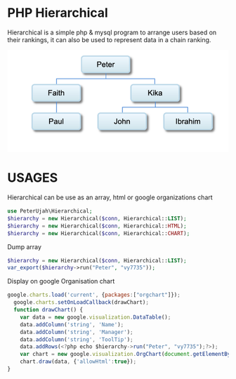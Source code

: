 # PHP Hierarchical 

Hierarchical is a simple php & mysql program to arrange users based on their rankings, it can also be used to represent data in a chain ranking.


![alt text](https://github.com/peterujah/Hierarchical/blob/6a0558554b0f12a5a06441af811b76fd932f2009/Screen%20Shot%202021-10-01%20at%204.18.51%20AM.png)

# USAGES

Hierarchical can be use as an array, html or google organizations chart

  ```php 
  use PeterUjah\Hierarchical;
  $hierarchy = new Hierarchical($conn, Hierarchical::LIST);
  $hierarchy = new Hierarchical($conn, Hierarchical::HTML);
  $hierarchy = new Hierarchical($conn, Hierarchical::CHART);
  ```
  
  Dump array 
  
   ```php 
   $hierarchy = new Hierarchical($conn, Hierarchical::LIST);
   var_export($hierarchy->run("Peter", "vy7735"));
   ```
   
   Display on google Organisation chart
  
  ```javascript
  google.charts.load('current', {packages:["orgchart"]});
	google.charts.setOnLoadCallback(drawChart);
	function drawChart() {
      var data = new google.visualization.DataTable();
      data.addColumn('string', 'Name');
      data.addColumn('string', 'Manager');
      data.addColumn('string', 'ToolTip');
      data.addRows(<?php echo $hierarchy->run("Peter", "vy7735");?>);
      var chart = new google.visualization.OrgChart(document.getElementById('chart_div'));
      chart.draw(data, {'allowHtml':true});
}
  
  ```
